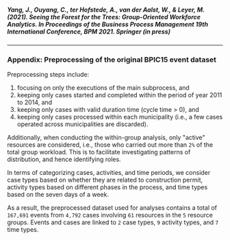 
##### Yang, J., Ouyang, C., ter Hofstede, A., van der Aalst, W., & Leyer, M. (2021). Seeing the Forest for the Trees: Group-Oriented Workforce Analytics. In *Proceedings of the Business Process Management 19th International Conference, BPM 2021*. Springer (in press)

----------

### Appendix: Preprocessing of the original BPIC15 event dataset

Preprocessing steps include:
1. focusing on only the executions of the main subprocess, and
2. keeping only cases started and completed within the period of year 2011 to 2014, and
3. keeping only cases with valid duration time (cycle time > 0), and
4. keeping only cases processed within each municipality (i.e., a few cases operated across municipalities are discarded).

Additionally, when conducting the within-group analysis, only "active" resources are considered, i.e., those who carried out more than `2%` of the total group workload. This is to facilitate investigating patterns of distribution, and hence identifying roles.

In terms of categorizing cases, activities, and time periods, we consider case types based on whether they are related to construction permit, activity types based on different phases in the process, and time types based on the seven days of a week.

As a result, the preprocessed dataset used for analyses contains a total of `167,691` events from `4,792` cases involving `61` resources in the `5` resource groups.
Events and cases are linked to `2` case types, `9` activity types, and `7` time types.
